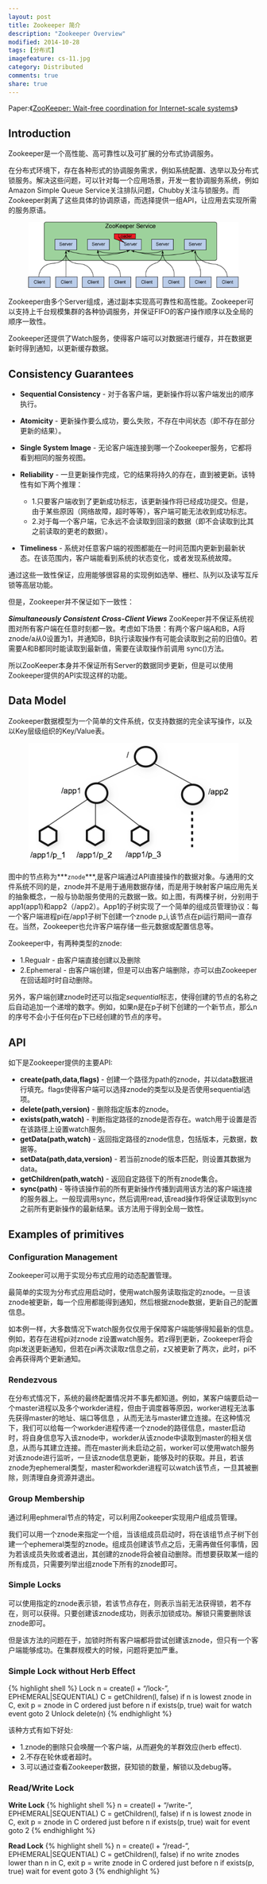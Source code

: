 ```yaml
---
layout: post
title: Zookeeper 简介
description: "Zookeeper Overview"
modified: 2014-10-28
tags: [分布式]
imagefeature: cs-11.jpg
category: Distributed
comments: true
share: true
---
```


Paper:《<a href="https://www.usenix.org/legacy/event/usenix10/tech/full_papers/Hunt.pdf">ZooKeeper: Wait-free coordination for Internet-scale systems</a>》



## Introduction

Zookeeper是一个高性能、高可靠性以及可扩展的分布式协调服务。

在分布式环境下，存在各种形式的协调服务需求，例如系统配置、选举以及分布式锁服务。解决这些问题，可以针对每一个应用场景，开发一套协调服务系统，例如Amazon Simple Queue Service关注排队问题，Chubby关注与锁服务。而Zookeeper剥离了这些具体的协调原语，而选择提供一组API，让应用去实现所需的服务原语。

<figure><img src="/images/zookeeper/architecture.png"/></figure>

Zookeeper由多个Server组成，通过副本实现高可靠性和高性能。Zookeeper可以支持上千台规模集群的各种协调服务，并保证FIFO的客户操作顺序以及全局的顺序一致性。

Zookeeper还提供了Watch服务，使得客户端可以对数据进行缓存，并在数据更新时得到通知，以更新缓存数据。

## Consistency Guarantees

- **Sequential Consistency** - 对于各客户端，更新操作将以客户端发出的顺序执行。

- **Atomicity** - 更新操作要么成功，要么失败，不存在中间状态（即不存在部分更新的结果）。

- **Single System Image** - 无论客户端连接到哪一个Zookeeper服务，它都将看到相同的服务视图。

- **Reliability** - 一旦更新操作完成，它的结果将持久的存在，直到被更新。该特性有如下两个推理：
	- 1.只要客户端收到了更新成功标志，该更新操作将已经成功提交。但是，由于某些原因（网络故障，超时等等），客户端可能无法收到成功标志。
	- 2.对于每一个客户端，它永远不会读取到回滚的数据（即不会读取到比其之前读取的更老的数据）。

- **Timeliness** - 系统对任意客户端的视图都能在一时间范围内更新到最新状态。在该范围内，客户端能看到系统的状态变化，或者发现系统故障。

通过这些一致性保证，应用能够很容易的实现例如选举、栅栏、队列以及读写互斥锁等高层功能。

但是，Zookeeper并不保证如下一致性：

***Simultaneously Consistent Cross-Client Views***  ZooKeeper并不保证系统视图对所有客户端在任意时刻都一致。考虑如下场景：有两个客户端A和B，A将znode/a从0设置为1，并通知B，B执行读取操作有可能会读取到之前的旧值0。若需要A和B都同时能读取到最新值，需要在读取操作前调用
sync()方法。

所以ZooKeeper本身并不保证所有Server的数据同步更新，但是可以使用Zookeeper提供的API实现这样的功能。

## Data Model

Zookeeper数据模型为一个简单的文件系统，仅支持数据的完全读写操作，以及以Key层级组织的Key/Value表。

<figure><img src="/images/zookeeper/datamodel.jpg"/></figure>

图中的节点称为***`znode`***,是客户端通过API直接操作的数据对象。与通用的文件系统不同的是，znode并不是用于通用数据存储，而是用于映射客户端应用先关的抽象概念，一般与协助服务使用的元数据一致。如上图，有两棵子树，分别用于app1(app1)和app2（/app2）。App1的子树实现了一个简单的组成员管理协议：每一个客户端进程pi在/app1子树下创建一个znode p_i,该节点在pi运行期间一直存在。当然，Zookeeper也允许客户端存储一些元数据或配置信息等。

Zookeeper中，有两种类型的znode:
	
- 1.Regualr - 由客户端直接创建以及删除
- 2.Ephemeral - 由客户端创建，但是可以由客户端删除，亦可以由Zookeeper在回话超时时自动删除。

另外，客户端创建znode时还可以指定*sequential*标志，使得创建的节点的名称之后自动追加一个递增的数字。例如，如果n是在p子树下创建的一个新节点，那么n的序号不会小于任何在p下已经创建的节点的序号。

## API

如下是Zookeeper提供的主要API:

- **create(path,data,flags)** - 创建一个路径为path的znode，并以data数据进行填充。flags使得客户端可以选择znode的类型以及是否使用sequential选项。
- **delete(path,version)** - 删除指定版本的znode。
- **exists(path,watch)** - 判断指定路径的znode是否存在。watch用于设置是否在该路径上设置watch服务。
- **getData(path,watch)** - 返回指定路径的znode信息，包括版本，元数据，数据等。
- **setData(path,data,version)** - 若当前znode的版本匹配，则设置其数据为data。
- **getChildren(path,watch)** - 返回自定路径下的所有znode集合。
- **sync(path)** - 等待该操作前的所有更新操作传播到调用该方法的客户端连接的服务器上。一般现调用sync，然后调用read,该read操作将保证读取到sync之前所有更新操作的最新结果。该方法用于得到全局一致性。

## Examples of primitives

### Configuration Management

Zookeeper可以用于实现分布式应用的动态配置管理。

最简单的实现为分布式应用启动时，使用watch服务读取指定的znode。一旦该znode被更新，每一个应用都能得到通知，然后根据znode数据，更新自己的配置信息。

如本例一样，大多数情况下watch服务仅仅用于保障客户端能够得知最新的信息。例如，若存在进程pi对znode z设置watch服务。若z得到更新，Zookeeper将会向pi发送更新通知，但若在pi再次读取z信息之前，z又被更新了两次，此时，pi不会再获得两个更新通知。

### Rendezvous

在分布式情况下，系统的最终配置情况并不事先都知道。例如，某客户端要启动一个master进程以及多个workder进程，但由于调度器等原因，worker进程无法事先获得master的地址、端口等信息 ，从而无法与master建立连接。在这种情况下，我们可以给每一个workder进程传递一个znode的路径信息，master启动时，将自身信息写入该znode中，workder从该znode中读取到master的相关信息，从而与其建立连接。而在master尚未启动之前，worker可以使用watch服务对该znode进行监听，一旦该znode信息更新，能够及时的获取。并且，若该znode为ephemeral类型，master和workder进程可以watch该节点，一旦其被删除，则清理自身资源并退出。

### Group Membership

通过利用ephmeral节点的特定，可以利用Zookeeper实现用户组成员管理。

我们可以用一个znode来指定一个组，当该组成员启动时，将在该组节点子树下创建一个ephemeral类型的znode。组成员创建该节点之后，无需再做任何事情，因为若该成员失败或者退出，其创建的znode将会被自动删除。而想要获取某一组的所有成员，只需要列举出组znode下所有的znode即可。

### Simple Locks

可以使用指定的znode表示锁，若该节点存在，则表示当前无法获得锁，若不存在，则可以获得。只要创建该znode成功，则表示加锁成功。解锁只需要删除该znode即可。

但是该方法的问题在于，加锁时所有客户端都将尝试创建该znode，但只有一个客户端能够成功。在集群规模大的时候，问题将更加严重。

### Simple Lock without Herb Effect

{% highlight shell %}
Lock
	n = create(l + “/lock-”, EPHEMERAL|SEQUENTIAL)
	C = getChildren(l, false)
	if n is lowest znode in C, exit
	p = znode in C ordered just before n
	if exists(p, true) wait for watch event
	goto 2
Unlock
	delete(n)
{% endhighlight %}

该种方式有如下好处:

- 1.znode的删除只会唤醒一个客户端，从而避免的羊群效应(herb effect).
- 2.不存在轮休或者超时。
- 3.可以通过查看Zookeeper数据，获知锁的数量，解锁以及debug等。


### Read/Write Lock

**Write Lock**
{% highlight shell %}
n = create(l + “/write-”, EPHEMERAL|SEQUENTIAL)
C = getChildren(l, false)
if n is lowest znode in C, exit
p = znode in C ordered just before n
if exists(p, true) wait for event
goto 2
{% endhighlight %}

**Read Lock**
{% highlight shell %}
n = create(l + “/read-”, EPHEMERAL|SEQUENTIAL)
C = getChildren(l, false)
if no write znodes lower than n in C, exit
p = write znode in C ordered just before n
if exists(p, true) wait for event
goto 3
{% endhighlight %}

